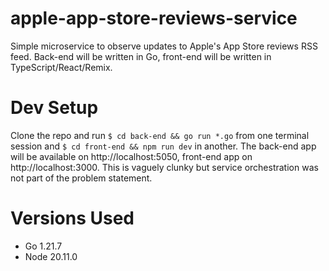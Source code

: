 # apple-app-store-reviews-service

Simple microservice to observe updates to Apple's App Store reviews RSS feed. Back-end will be written in Go, front-end will be written in TypeScript/React/Remix.

# Dev Setup

Clone the repo and run `$ cd back-end && go run *.go` from one terminal session and `$ cd front-end && npm run dev` in another. The back-end app will be available on http://localhost:5050, front-end app on http://localhost:3000. This is vaguely clunky but service orchestration was not part of the problem statement.

# Versions Used

* Go 1.21.7
* Node 20.11.0
